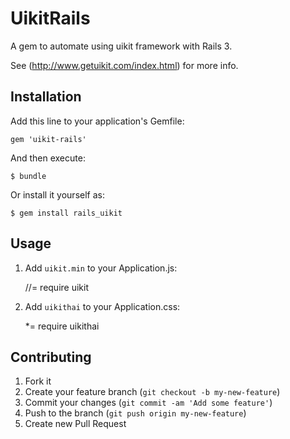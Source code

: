 # UikitRails

A gem to automate using uikit framework with Rails 3.

See (http://www.getuikit.com/index.html) for more info.

## Installation

Add this line to your application's Gemfile:

    gem 'uikit-rails'

And then execute:

    $ bundle

Or install it yourself as:

    $ gem install rails_uikit

## Usage

1) Add `uikit.min` to your Application.js:


    //= require uikit

2) Add `uikithai` to your Application.css:

    *= require uikithai
## Contributing

1. Fork it
2. Create your feature branch (`git checkout -b my-new-feature`)
3. Commit your changes (`git commit -am 'Add some feature'`)
4. Push to the branch (`git push origin my-new-feature`)
5. Create new Pull Request

